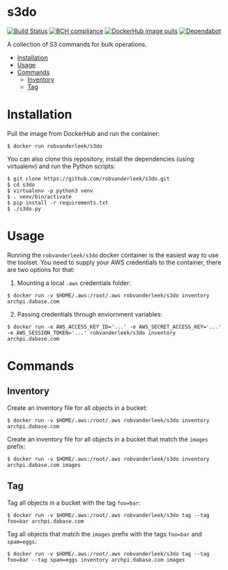 # s3do

[![Build Status](https://github.com/robvanderleek/s3do/workflows/CICD/badge.svg)](https://github.com/robvanderleek/s3do/actions)
[![BCH compliance](https://bettercodehub.com/edge/badge/robvanderleek/s3do?branch=main)](https://bettercodehub.com/)
[![DockerHub image pulls](https://img.shields.io/docker/pulls/robvanderleek/s3do)](https://hub.docker.com/repository/docker/robvanderleek/s3do)
[![Dependabot](https://badgen.net/badge/Dependabot/enabled/green?icon=dependabot)](https://dependabot.com/)

A collection of S3 commands for bulk operations.

* [Installation](#installation)
* [Usage](#usage)
* [Commands](#commands)
  * [Inventory](#inventory)
  * [Tag](#tag)

# Installation

Pull the image from DockerHub and run the container:

```shell
$ docker run robvanderleek/s3do
``` 

You can also clone this repository, install the dependencies (using virtualenv) 
and run the Python scripts:

```shell
$ git clone https://github.com/robvanderleek/s3do.git
$ cd s3do
$ virtualenv -p python3 venv
$ . venv/bin/activate
$ pip install -r requirements.txt
$ ./s3do.py
```

# Usage

Running the `robvanderleek/s3do` docker container is the easiest way to use
the toolset. You need to supply your AWS credentials to the container, there
are two options for that:

1. Mounting a local `.aws` credentials folder:

```shell
$ docker run -v $HOME/.aws:/root/.aws robvanderleek/s3do inventory archpi.dabase.com 
```

2. Passing credentials through enviornment variables:

```shell
$ docker run -e AWS_ACCESS_KEY_ID='...' -e AWS_SECRET_ACCESS_KEY='...' -e AWS_SESSION_TOKEN='...' robvanderleek/s3do inventory archpi.dabase.com
```

# Commands

## Inventory

Create an inventory file for all objects in a bucket:

```shell
$ docker run -v $HOME/.aws:/root/.aws robvanderleek/s3do inventory archpi.dabase.com 
```

Create an inventory file for all objects in a bucket that match the `images` 
prefix:

```shell
$ docker run -v $HOME/.aws:/root/.aws robvanderleek/s3do inventory archpi.dabase.com images
```

## Tag

Tag all objects in a bucket with the tag `foo=bar`:

```shell
$ docker run -v $HOME/.aws:/root/.aws robvanderleek/s3do tag --tag foo=bar archpi.dabase.com 
```

Tag all objects that match the `images` prefix with the tags `foo=bar` and 
`spam=eggs`:

```shell
$ docker run -v $HOME/.aws:/root/.aws robvanderleek/s3do tag --tag foo=bar --tag spam=eggs inventory archpi.dabase.com images
```
